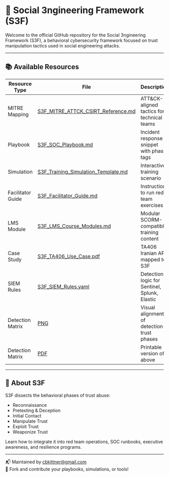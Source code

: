 # 🧠 Social 3ngineering Framework (S3F)

Welcome to the official GitHub repository for the Social 3ngineering Framework (S3F), a behavioral cybersecurity framework focused on trust manipulation tactics used in social engineering attacks.

---

## 📚 Available Resources

| Resource Type | File | Description |
|---------------|------|-------------|
| MITRE Mapping | [S3F_MITRE_ATTCK_CSIRT_Reference.md](S3F_MITRE_ATTCK_CSIRT_Reference.md) | ATT&CK-aligned tactics for technical teams |
| Playbook | [S3F_SOC_Playbook.md](S3F_SOC_Playbook.md) | Incident response snippet with phase tags |
| Simulation | [S3F_Training_Simulation_Template.md](S3F_Training_Simulation_Template.md) | Interactive training scenario |
| Facilitator Guide | [S3F_Facilitator_Guide.md](S3F_Facilitator_Guide.md) | Instructions to run red team exercises |
| LMS Module | [S3F_LMS_Course_Modules.md](S3F_LMS_Course_Modules.md) | Modular SCORM-compatible training content |
| Case Study | [S3F_TA406_Use_Case.pdf](S3F_TA406_Use_Case.pdf) | TA406 Iranian APT mapped to S3F |
| SIEM Rules | [S3F_SIEM_Rules.yaml](S3F_SIEM_Rules.yaml) | Detection logic for Sentinel, Splunk, Elastic |
| Detection Matrix | [PNG](S3F_SIEM_Visual_Matrix.png) | Visual alignment of detection to trust phases |
| Detection Matrix | [PDF](S3F_SIEM_Visual_Matrix.pdf) | Printable version of above |

---

## 🧠 About S3F

S3F dissects the behavioral phases of trust abuse:
- Reconnaissance
- Pretexting & Deception
- Initial Contact
- Manipulate Trust
- Exploit Trust
- Weaponize Trust

Learn how to integrate it into red team operations, SOC runbooks, executive awareness, and resilience programs.

---

📬 Maintained by cbkittner@gmail.com  
🔗 Fork and contribute your playbooks, simulations, or tools!
